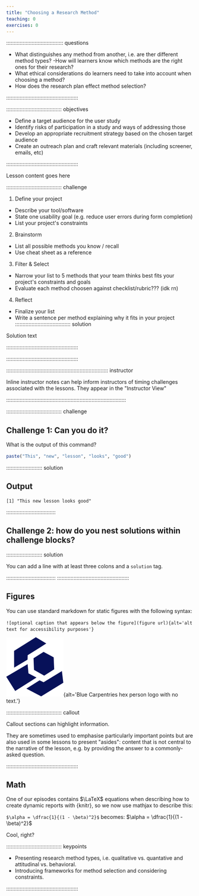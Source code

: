 ```yaml
---
title: "Choosing a Research Method"
teaching: 0
exercises: 0
---
```


:::::::::::::::::::::::::::::::::::::: questions 

- What distinguishes any method from another, i.e. are ther different method types?
-How will learners know which methods are the right ones for their research?
- What ethical considerations do learners need to take into account when choosing a method? 
- How does the research plan effect method selection?

::::::::::::::::::::::::::::::::::::::::::::::::

::::::::::::::::::::::::::::::::::::: objectives

* Define a target audience for the user study
* Identify risks of participation in a study and ways of addressing those
* Develop an appropriate recruitment strategy based on the chosen target audience
* Create an outreach plan and craft relevant materials (including screener, emails, etc)

::::::::::::::::::::::::::::::::::::::::::::::::

Lesson content goes here

::::::::::::::::::::::::::::::::::::: challenge

1. Define your project
  * Describe your tool/software
  * State one usability goal (e.g. reduce user errors during form completion)
  * List your project's constraints
2. Brainstorm
  * List all possible methods you know / recall
  * Use cheat sheet as a reference
3. Filter & Select 
  * Narrow your list to 5 methods that your team thinks best fits your project's constraints and goals
  * Evaluate each method choosen against checklist/rubric??? (idk rn)
4. Reflect
  * Finalize your list
  * Write a sentence per method explaining why it fits in your project 
::::::::::::::::::::::::::::::::::::: solution

Solution text

::::::::::::::::::::::::::::::::::::::::::::::::


::::::::::::::::::::::::::::::::::::::::::::::::


:::::::::::::::::::::::::::::::::::::::::::::::::::::::::::::::::::: instructor

Inline instructor notes can help inform instructors of timing challenges
associated with the lessons. They appear in the "Instructor View"

::::::::::::::::::::::::::::::::::::::::::::::::::::::::::::::::::::::::::::::::

::::::::::::::::::::::::::::::::::::: challenge 

## Challenge 1: Can you do it?

What is the output of this command?

```r
paste("This", "new", "lesson", "looks", "good")
```

:::::::::::::::::::::::: solution 

## Output
 
```output
[1] "This new lesson looks good"
```

:::::::::::::::::::::::::::::::::


## Challenge 2: how do you nest solutions within challenge blocks?

:::::::::::::::::::::::: solution 

You can add a line with at least three colons and a `solution` tag.

:::::::::::::::::::::::::::::::::
::::::::::::::::::::::::::::::::::::::::::::::::

## Figures

You can use standard markdown for static figures with the following syntax:

`![optional caption that appears below the figure](figure url){alt='alt text for
accessibility purposes'}`

![You belong in The Carpentries!](https://raw.githubusercontent.com/carpentries/logo/master/Badge_Carpentries.svg){alt='Blue Carpentries hex person logo with no text.'}

::::::::::::::::::::::::::::::::::::: callout

Callout sections can highlight information.

They are sometimes used to emphasise particularly important points
but are also used in some lessons to present "asides": 
content that is not central to the narrative of the lesson,
e.g. by providing the answer to a commonly-asked question.

::::::::::::::::::::::::::::::::::::::::::::::::


## Math

One of our episodes contains $\LaTeX$ equations when describing how to create
dynamic reports with {knitr}, so we now use mathjax to describe this:

`$\alpha = \dfrac{1}{(1 - \beta)^2}$` becomes: $\alpha = \dfrac{1}{(1 - \beta)^2}$

Cool, right?

::::::::::::::::::::::::::::::::::::: keypoints 

- Presenting research method types, i.e. qualitative vs. quantative and attitudinal vs. behavioral.
- Introducing frameworks for method selection and considering constraints. 

::::::::::::::::::::::::::::::::::::::::::::::::

[r-markdown]: https://rmarkdown.rstudio.com/
